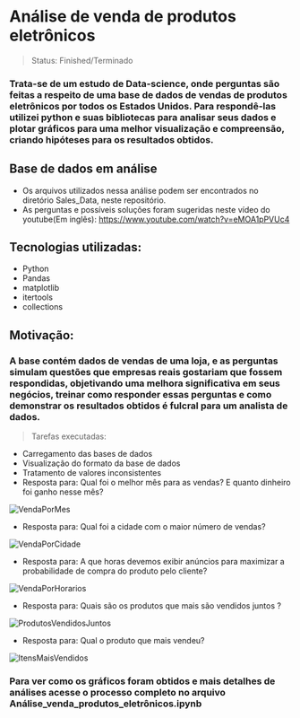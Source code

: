 <h1>Análise de venda de produtos eletrônicos</h1>

>Status: Finished/Terminado

### Trata-se de um estudo de Data-science, onde perguntas são feitas a respeito de uma base de dados de vendas de produtos eletrônicos por todos os Estados Unidos. Para respondê-las utilizei python e suas bibliotecas para analisar seus dados e plotar gráficos para uma melhor visualização e compreensão, criando hipóteses para os resultados obtidos.

## Base de dados em análise
+ Os arquivos utilizados nessa análise podem ser encontrados no diretório Sales_Data, neste repositório.
+ As perguntas e possíveis soluções foram sugeridas neste vídeo do youtube(Em inglês): https://www.youtube.com/watch?v=eMOA1pPVUc4

## Tecnologias utilizadas:
+ Python
+ Pandas
+ matplotlib
+ itertools
+ collections

## Motivação:
### A base contém dados de vendas de uma loja, e as perguntas simulam questões que empresas reais gostariam que fossem respondidas, objetivando uma melhora significativa em seus negócios, treinar como responder essas perguntas e como demonstrar os resultados obtidos é fulcral para um analista de dados.

>Tarefas executadas:
+ Carregamento das bases de dados
+ Visualização do formato da base de dados
+ Tratamento de valores inconsistentes
+ Resposta para: Qual foi o melhor mês para as vendas? E quanto dinheiro foi ganho nesse mês?

![VendaPorMes](https://user-images.githubusercontent.com/81662040/154808362-dd98e4a8-60e2-49bd-b26c-758a662f5843.PNG)

+ Resposta para: Qual foi a cidade com o maior número de vendas? 

![VendaPorCidade](https://user-images.githubusercontent.com/81662040/154808381-b40d86dc-3249-4314-8228-2acad4d6e90a.PNG)

+ Resposta para: A que horas devemos exibir anúncios para maximizar a probabilidade de compra do produto pelo cliente?

![VendaPorHorarios](https://user-images.githubusercontent.com/81662040/154808404-a835ab39-3ae3-4178-9f54-214f2f45736b.PNG)

+ Resposta para: Quais são os produtos que mais são vendidos juntos ?

![ProdutosVendidosJuntos](https://user-images.githubusercontent.com/81662040/154808422-16ed0b89-99e1-4ad2-b1ec-749dc855c0c7.PNG)

+ Resposta para: Qual o produto que mais vendeu?

![ItensMaisVendidos](https://user-images.githubusercontent.com/81662040/154808444-3c309db4-472e-4dea-83bc-da8ef1f021ba.PNG)

### Para ver como os gráficos foram obtidos e mais detalhes de análises acesse o processo completo no arquivo Análise_venda_produtos_eletrônicos.ipynb
